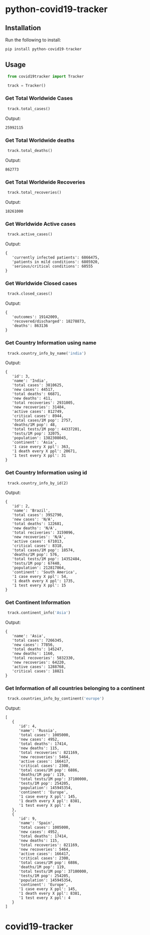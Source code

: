 # python-covid19-tracker

## Installation

Run the following to install:
```python
pip install python-covid19-tracker 
```

## Usage

```python
 from covid19tracker import Tracker

 track = Tracker() 
```

### Get Total Worldwide Cases 
```python
 track.total_cases()
```
Output:
```
25992115
```

### Get Total Worldwide deaths 
```python
 track.total_deaths()
```
Output:
```
862773
```

### Get Total Worldwide Recoveries 
```python
 track.total_recoveries()
```
Output:
```
18261000
```

### Get Worldwide Active cases
```python
 track.active_cases()
```
Output:
```
{
   'currently infected patients': 6866475,
   'patients in mild conditions': 6805920,
   'serious/critical conditions': 60555
}
```

### Get Worldwide Closed cases
```python
 track.closed_cases()
```
Output:
```
{
   'outcomes': 19142009,
   'recovered/discharged': 18278873,
   'deaths': 863136
}
```

### Get Country Information using name
```python
 track.country_info_by_name('india')
```
Output:
```
{
   'id': 3,
   'name': 'India',
   'total cases': 3810625,
   'new cases': 44517,
   'total deaths': 66871,
   'new deaths': 411,
   'total recoveries': 2931005,
   'new recoveries': 31484,
   'active cases': 812749,
   'critical cases': 8944,
   'total cases/1M pop': 2757,
   'deaths/1M pop': 48,
   'total tests/1M pop': 44337201,
   'tests/1M pop': 32075,
   'population': 1382308045,
   'continent': 'Asia',
   '1 case every X ppl': 363,
   '1 death every X ppl': 20671,
   '1 test every X ppl': 31
}
```

### Get Country Information using id
```
 track.country_info_by_id(2)
```
Output:
```
{
   'id': 2,
   'name': 'Brazil',
   'total cases': 3952790,
   'new cases': 'N/A',
   'total deaths': 122681,
   'new deaths': 'N/A',
   'total reciveries': 3159096,
   'new recoveries': 'N/A',
   'active cases': 671013,
   'critical cases': 8318,
   'total cases/1M pop': 18574,
   'deaths/1M pop': 576,
   'total tests/1M pop': 14352484,
   'tests/1M pop': 67440,
   'population': 212817864,
   'continent': 'South America',
   '1 case every X ppl': 54,
   '1 death every X ppl': 1735, 
   '1 test every X ppl': 15
}
```

### Get Continent Information
```python
 track.continent_info('Asia') 
```
Output:
```
{
   'name': 'Asia', 
   'total cases': 7266345,
   'new cases': 77856,
   'total deaths': 145247,
   'new deaths': 1160,
   'total recoveries': 5832330,
   'new recoveries': 64220,
   'active cases': 1288768,
   'critical cases': 18821
}
```

### Get Information of all countries belonging to a continent
```python
 track.countries_info_by_continent('europe')
```
Output:
```
[
   {
      'id': 4,
      'name': 'Russia',
      'total cases': 1005000,
      'new cases': 4952,
      'total deaths': 17414,
      'new deaths': 115,
      'total recoveries': 821169,
      'new recoveries': 5464,
      'active cases': 166417,
      'critical cases': 2300, 
      'total cases/1M pop': 6886,
      'deaths/1M pop': 119,
      'total tests/1M pop': 37100000,
      'tests/1M pop': 254205,
      'population': 145945354,
      'continent': 'Europe',
      '1 case every X ppl': 145,
      '1 death every X ppl': 8381,
      '1 test every X ppl': 4
   },
   {
      'id': 9,
      'name': 'Spain',
      'total cases': 1005000,
      'new cases': 4952,
      'total deaths': 17414,
      'new deaths': 115,
      'total recoveries': 821169,
      'new recoveries': 5464,
      'active cases': 166417,
      'critical cases': 2300,
      'total cases/1M pop': 6886,
      'deaths/1M pop': 119,
      'total tests/1M pop': 37100000,
      'tests/1M pop': 254205,
      'population': 145945354,
      'continent': 'Europe',
      '1 case every X ppl': 145,
      '1 death every X ppl': 8381,
      '1 test every X ppl': 4
   }
]
```
# covid19-tracker
